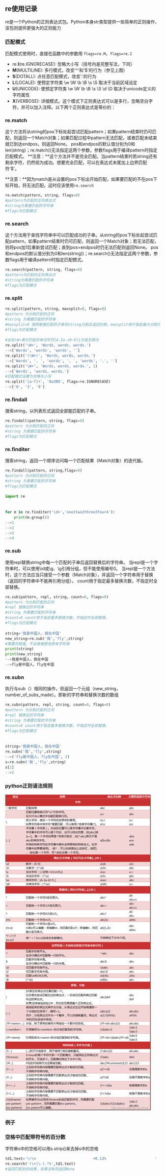 ## re使用记录

re是一个Python的正则表达式包。Python本身str类型提供一些简单的正则操作，该包则提供更强大的正则能力

### 匹配模式

匹配模式使用时，直接在函数中的参数用  `flags=re.M`，`flags=re.I`

- re.**I**(re.IGNORECASE): 忽略大小写（括号内是完整写法，下同）
- **M**(MULTILINE): 多行模式，改变'^'和'$'的行为（参见上图）
- **S**(DOTALL): 点任意匹配模式，改变'.'的行为
- **L**(LOCALE): 使预定字符类 \w \W \b \B \s \S 取决于当前区域设定
- **U**(UNICODE): 使预定字符类 \w \W \b \B \s \S \d \D 取决于unicode定义的字符属性
- **X**(VERBOSE): 详细模式。这个模式下正则表达式可以是多行，忽略空白字符，并可以加入注释。以下两个正则表达式是等价的：

### re.match

这个方法将从string的pos下标处起尝试匹配pattern；如果pattern结束时仍可匹配，则返回一个Match对象；如果匹配过程中pattern无法匹配，或者匹配未结束就已到达endpos，则返回None。 
pos和endpos的默认值分别为0和len(string)；re.match()无法指定这两个参数，参数flags用于编译pattern时指定匹配模式。 
**注意：**这个方法并不是完全匹配。当pattern结束时若string还有剩余字符，仍然视为成功。想要完全匹配，可以在表达式末尾加上边界匹配符'$'。 

**注意：**因为match是从设置的pos下标出开始匹配，如果要匹配的不在pos下标开始，将无法匹配。这时应该使用`re.search`

```python
re.match(pattern, string, flags=0)
#pattern为匹配的正则表达式
#string为需要匹配的字符串
#flags为匹配模式
```

### re.search

这个方法用于查找字符串中可以匹配成功的子串。从string的pos下标处起尝试匹配pattern，如果pattern结束时仍可匹配，则返回一个Match对象；若无法匹配，则将pos加1后重新尝试匹配；直到pos=endpos时仍无法匹配则返回None。 
pos和endpos的默认值分别为0和len(string))；re.search()无法指定这两个参数，参数flags用于编译pattern时指定匹配模式。 

```python
re.search(pattern, string, flags=0)
#pattern为匹配的正则表达式
#string为需要匹配的字符串
#flags为匹配模式
```

### re.split

```python
re.split(pattern, string, maxsplit=0, flags=0)
#pattern 为分割匹配的正则
#string 为需要匹配的字符串
#maxsplit=0 按照能够匹配的子串将string分割后返回列表。maxsplit用于指定最大分割次数，不指定将全部分割。 
#flags为匹配模式

#此处\W+表示匹配非单词字符[A-Za-z0-9]1次或无限次
re.split('\W+', 'Words, words, words.')
-->['Words', 'words', 'words', '']
re.split('(\W+)', 'Words, words, words.')
-->['Words', ', ', 'words', ', ', 'words', '.', '']
re.split('\W+', 'Words, words, words.', 1)
-->['Words', 'words, words.']
#匹配模式设置为忽略大小写
re.split('[a-f]+', '0a3B9', flags=re.IGNORECASE)
-->['0', '3', '9']
```

### re.findall

搜索string，以列表形式返回全部能匹配的子串。 

```python
re.findall(pattern, string, flags=0)
#pattern 为分割匹配的正则
#string 为需要匹配的字符串
#flags为匹配模式
```

### re.finditer

搜索string，返回一个顺序访问每一个匹配结果（Match对象）的迭代器。 

```python
re.findall(pattern, string,flags=0)
#pattern 为分割匹配的正则
#string 为需要匹配的字符串
#flags为匹配模式

import re
 

for m in re.finditer('\d+','one1two2three3four4'):
    print(m.group())
-->1
-->2
-->3
-->4
```

### re.sub

使用repl替换string中每一个匹配的子串后返回替换后的字符串。 
当repl是一个字符串时，可以使用\id或\g<id>、\g<name>引用分组，但不能使用编号0。 
当repl是一个方法时，这个方法应当只接受一个参数（Match对象），并返回一个字符串用于替换（返回的字符串中不能再引用分组）。 
count用于指定最多替换次数，不指定时全部替换。 

```python
re.sub(pattern, repl, string, count=0, flags=0)
#pattern 为分割匹配的正则
#repl 替换后的字符串
#string 为需要匹配的字符串
#count=0 count用于指定最多替换次数，不指定时全部替换。 
#flags为匹配模式

string='我是中国人，我在中国'
new_string=re.sub('我','fly',string)
#需要将赋值，不会直接更改原有字符串
print(string)
print(new_string)
-->我是中国人，我在中国
-->fly是中国人，fly在中国
```

### re.subn

执行与sub（）相同的操作，但返回一个元组（new_string，number_of_subs_made）。即新的字符串和替换次数的数组

```python
re.subn(pattern, repl, string, count=0, flags=0)
#pattern 为分割匹配的正则
#repl 替换后的字符串
#string 为需要匹配的字符串
#count=0 count用于指定最多替换次数，不指定时全部替换。 
#flags为匹配模式


string='我是中国人，我在中国'
re.subn('我','fly',string)
-->('fly是中国人，fly在中国', 2)
s=re.subn('我','fly',string)
s[1]
-->2
```



### python正则语法规则



![pyre_ebb9ce1c-e5e8-4219-a8ae-7ee620d5f9f1](.\picture\pyre_ebb9ce1c-e5e8-4219-a8ae-7ee620d5f9f1.png)

### 例子

### 空格中匹配带符号的百分数

字符串s中的空格可以用s.strip()来去掉s中的空格

```python
td1.text='\r\n                          +0.13%                      '
re.search('(\+|\-).*%',td1.text)
#返回匹配到的结果，如果没有则返回None

```

